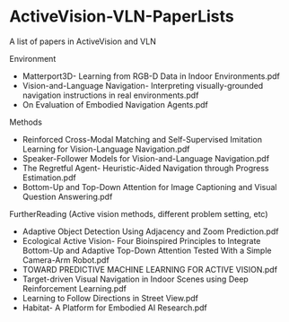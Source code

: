 # ActiveVision-VLN-PaperLists
A list of  papers in ActiveVision and VLN

Environment
 - Matterport3D- Learning from RGB-D Data in Indoor Environments.pdf
 - Vision-and-Language Navigation- Interpreting visually-grounded navigation instructions in real environments.pdf
 - On Evaluation of Embodied Navigation Agents.pdf

Methods
 - Reinforced Cross-Modal Matching and Self-Supervised Imitation Learning for Vision-Language Navigation.pdf
 - Speaker-Follower Models for Vision-and-Language Navigation.pdf
 - The Regretful Agent- Heuristic-Aided Navigation through Progress Estimation.pdf
 - Bottom-Up and Top-Down Attention for Image Captioning and Visual Question Answering.pdf

FurtherReading (Active vision methods, different problem setting, etc)
 - Adaptive Object Detection Using Adjacency and Zoom Prediction.pdf
 - Ecological Active Vision- Four Bioinspired Principles to Integrate Bottom-Up and Adaptive Top-Down Attention Tested With a Simple Camera-Arm Robot.pdf
 - TOWARD PREDICTIVE MACHINE LEARNING FOR ACTIVE VISION.pdf
 - Target-driven Visual Navigation in Indoor Scenes using Deep Reinforcement Learning.pdf
 - Learning to Follow Directions in Street View.pdf
 - Habitat- A Platform for Embodied AI Research.pdf

